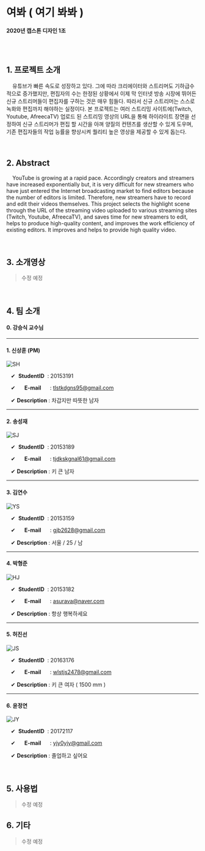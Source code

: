 # 여봐 ( 여기 봐봐 )

**2020년 캡스톤 디자인 1조**


<br/><br/>

## 1. 프로젝트 소개



&nbsp;&nbsp;&nbsp;&nbsp;유튜브가 빠른 속도로 성장하고 있다. 그에 따라 크리에이터와 스트리머도 기하급수적으로 증가했지만, 편집자의 수는 한정된 상황에서 이제 막 인터넷 방송 시장에 뛰어든 신규 스트리머들이 편집자를 구하는 것은 매우 힘들다. 따라서 신규 스트리머는 스스로 녹화와 편집까지 해야하는 실정이다. 본 프로젝트는 여러 스트리밍 사이트에(Twitch, Youtube, AfreecaTV) 업로드 된 스트리밍 영상의 URL을 통해 하이라이트 장면을 선정하여 신규 스트리머가 편집 할 시간을 아껴 양질의 컨텐츠를 생산할 수 있게 도우며, 기존 편집자들의 작업 능률을 향상시켜 퀄리티 높은 영상을 제공할 수 있게 돕는다.


<br/>

## 2. Abstract


&nbsp;&nbsp;&nbsp;&nbsp;YouTube is growing at a rapid pace. Accordingly creators and streamers have increased exponentially but, it is very difficult for new streamers who have just entered the Internet broadcasting market to find editors because the number of editors is limited. Therefore, new streamers have to record and edit their videos themselves. This project selects the highlight scene through the URL of the streaming video uploaded to various streaming sites (Twitch, Youtube, AfreecaTV), and saves time for new streamers to edit, helps to produce high-quality content, and improves the work efficiency of existing editors. It improves and helps to provide high quality video.


<br/>

## 3. 소개영상


> 수정 예정


<br/>

## 4. 팀 소개


#### 0. **강승식 교수님**

---

#### 1. **신상훈** (PM)

![SH](https://user-images.githubusercontent.com/58547105/76869797-2b662700-68ac-11ea-9774-96a79c6226c8.jpg)

&nbsp;&nbsp;&nbsp;&#10004; &nbsp;**StudentID**&nbsp; : 20153191

&nbsp;&nbsp;&nbsp;&#10004; &nbsp;&nbsp;&nbsp;&nbsp;&nbsp;**E-mail**&nbsp;&nbsp;&nbsp;&nbsp;&nbsp; : tlstkdgns95@gmail.com

&nbsp;&nbsp;&nbsp;&#10004; **Description** : 차갑지만 따뜻한 남자

---

#### 2. **송성재**

![SJ](https://user-images.githubusercontent.com/58547105/76869792-2a34fa00-68ac-11ea-838e-9c7a69c214cd.jpg)

&nbsp;&nbsp;&nbsp;&#10004; &nbsp;**StudentID**&nbsp; : 20153189

&nbsp;&nbsp;&nbsp;&#10004; &nbsp;&nbsp;&nbsp;&nbsp;&nbsp;**E-mail**&nbsp;&nbsp;&nbsp;&nbsp;&nbsp; : tjdkskgnal61@gmail.com

&nbsp;&nbsp;&nbsp;&#10004; **Description** : 키 큰 남자

---

#### 3. **김연수**

![YS](https://user-images.githubusercontent.com/58547105/76869800-2bfebd80-68ac-11ea-81dc-2133d77bd1d8.jpg)

&nbsp;&nbsp;&nbsp;&#10004; &nbsp;**StudentID**&nbsp; : 20153159

&nbsp;&nbsp;&nbsp;&#10004; &nbsp;&nbsp;&nbsp;&nbsp;&nbsp;**E-mail**&nbsp;&nbsp;&nbsp;&nbsp;&nbsp; : gjb2628@gmail.com

&nbsp;&nbsp;&nbsp;&#10004; **Description** : 서울 / 25 / 남

---

#### 4. **박형준**

![HJ](https://user-images.githubusercontent.com/58547105/76869807-2d2fea80-68ac-11ea-9e48-cd8be2c8f5c5.jpg)

&nbsp;&nbsp;&nbsp;&#10004; &nbsp;**StudentID**&nbsp; : 20153182

&nbsp;&nbsp;&nbsp;&#10004; &nbsp;&nbsp;&nbsp;&nbsp;&nbsp;**E-mail**&nbsp;&nbsp;&nbsp;&nbsp;&nbsp; : asurava@naver.com 

&nbsp;&nbsp;&nbsp;&#10004; **Description** : 항상 행복하세요

---

#### 5. **허진선**

![JS](https://user-images.githubusercontent.com/58547105/76869802-2c975400-68ac-11ea-8e33-e62737fb94e3.jpg)

&nbsp;&nbsp;&nbsp;&#10004; &nbsp;**StudentID**&nbsp; : 20163176

&nbsp;&nbsp;&nbsp;&#10004; &nbsp;&nbsp;&nbsp;&nbsp;&nbsp;**E-mail**&nbsp;&nbsp;&nbsp;&nbsp;&nbsp; : wlstjs2478@gmail.com

&nbsp;&nbsp;&nbsp;&#10004; **Description** : 키 큰 여자 ( 1500 mm ) 

---

#### 6. **윤정연**

![JY](https://user-images.githubusercontent.com/58547105/76869805-2c975400-68ac-11ea-8e9d-2a0bb73ff2b1.jpg)

&nbsp;&nbsp;&nbsp;&#10004; &nbsp;**StudentID**&nbsp; : 20172117

&nbsp;&nbsp;&nbsp;&#10004; &nbsp;&nbsp;&nbsp;&nbsp;&nbsp;**E-mail**&nbsp;&nbsp;&nbsp;&nbsp;&nbsp; : yjy0yjy@gmail.com

&nbsp;&nbsp;&nbsp;&#10004; **Description** : 졸업하고 싶어요

<br/>

## 5. 사용법


> 수정 예정


## 6. 기타


> 수정 예정